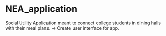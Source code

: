 NEA_application
===============

Social Utility Application meant to connect college students in dining halls with their meal plans.
-> Create user interface for app.
